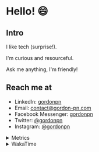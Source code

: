 # Hello! 😄

## Intro

I like tech (surprise!).

I'm curious and resourceful.

Ask me anything, I'm friendly!

## Reach me at

- LinkedIn: [gordonpn](https://www.linkedin.com/in/gordonpn/)
- Email: [contact@gordon-pn.com](mailto:contact@gordon-pn.com)
- Facebook Messenger: [gordonpn](https://www.messenger.com/t/Gordonpn)
- Twitter: [@gordonpn](https://twitter.com/Gordonpn)
- Instagram: [@gordonpn](https://www.instagram.com/gordonpn/)

<details>
  <summary>Metrics</summary>

  <img align="center" src="https://github.com/gordonpn/gordonpn/blob/master/github-metrics.svg" alt="GitHub Metrics">

</details>

<details>
  <summary>WakaTime</summary>

  <!--START_SECTION:waka-->
📊 **This Week I Spent My Time On** 

```text
💬 Programming Languages: 
Java                     7 hrs 15 mins       ███████████████████░░░░░░   75.86 % 
XML                      1 hr 10 mins        ███░░░░░░░░░░░░░░░░░░░░░░   12.22 % 
TypeScript               26 mins             █░░░░░░░░░░░░░░░░░░░░░░░░   04.65 % 
JSON                     11 mins             ░░░░░░░░░░░░░░░░░░░░░░░░░   01.95 % 
Brazil Dependency Config 9 mins              ░░░░░░░░░░░░░░░░░░░░░░░░░   01.71 % 

🔥 Editors: 
Intellijidea             9 hrs 16 mins       ████████████████████████░   96.95 % 
VS Code                  17 mins             █░░░░░░░░░░░░░░░░░░░░░░░░   03.05 % 
```


 Last Updated on 05/03/2024 16:19:33 UTC
<!--END_SECTION:waka-->
</details>
